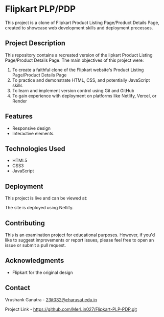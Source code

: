 # Flipkart PLP/PDP

This project is a clone of Flipkart Product Listing Page/Product Details Page, created to showcase web development skills and deployment processes.

## Project Description

This repository contains a recreated version of the lipkart Product Listing Page/Product Details Page. The main objectives of this project were:

1. To create a faithful clone of the Flipkart website's Product Listing Page/Product Details Page
2. To practice and demonstrate HTML, CSS, and potentially JavaScript skills
3. To learn and implement version control using Git and GitHub
4. To gain experience with deployment on platforms like Netlify, Vercel, or Render

## Features

- Responsive design
- Interactive elements

## Technologies Used

- HTML5
- CSS3
- JavaScript

## Deployment

This project is live and can be viewed at: 

The site is deployed using Netlify.

## Contributing

This is an examination project for educational purposes. However, if you'd like to suggest improvements or report issues, please feel free to open an issue or submit a pull request.

## Acknowledgments

- Flipkart for the original design

## Contact

Vrushank Ganatra - 23it032@charusat.edu.in

Project Link - https://github.com/MerLin027/Flipkart-PLP-PDP.git
